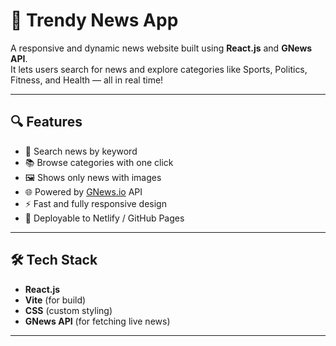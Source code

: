 # 📰 Trendy News App

A responsive and dynamic news website built using **React.js** and **GNews API**.  
It lets users search for news and explore categories like Sports, Politics, Fitness, and Health — all in real time!

---

## 🔍 Features

- 🔎 Search news by keyword
- 📚 Browse categories with one click
- 🖼️ Shows only news with images
- 🌐 Powered by [GNews.io](https://gnews.io/) API
- ⚡ Fast and fully responsive design
- 🚀 Deployable to Netlify / GitHub Pages

---

## 🛠 Tech Stack

- **React.js**
- **Vite** (for build)
- **CSS** (custom styling)
- **GNews API** (for fetching live news)

---
